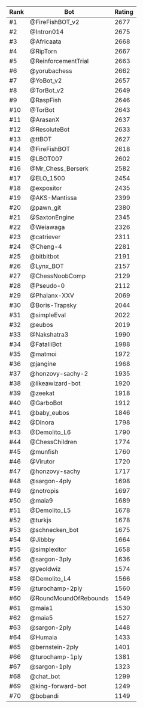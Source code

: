 Rank|Bot|Rating
---|---|---
#1|@FireFishBOT_v2|2677
#2|@Intron014|2675
#3|@Africaata|2668
#4|@RipTorn|2667
#5|@ReinforcementTrial|2663
#6|@yorubachess|2662
#7|@YoBot_v2|2657
#8|@TorBot_v2|2649
#9|@RaspFish|2646
#10|@TorBot|2643
#11|@ArasanX|2637
#12|@ResoluteBot|2633
#13|@ttBOT|2627
#14|@FireFishBOT|2618
#15|@LBOT007|2602
#16|@Mr_Chess_Berserk|2582
#17|@ELO_1500|2454
#18|@expositor|2435
#19|@AKS-Mantissa|2399
#20|@pawn_git|2380
#21|@SaxtonEngine|2345
#22|@Weiawaga|2326
#23|@catriever|2311
#24|@Cheng-4|2281
#25|@bitbitbot|2191
#26|@Lynx_BOT|2157
#27|@ChessNoobComp|2129
#28|@Pseudo-0|2112
#29|@Phalanx-XXV|2069
#30|@Boris-Trapsky|2044
#31|@simpleEval|2022
#32|@eubos|2019
#33|@Nakshatra3|1990
#34|@FataliiBot|1988
#35|@matmoi|1972
#36|@jangine|1968
#37|@honzovy-sachy-2|1935
#38|@likeawizard-bot|1920
#39|@zeekat|1918
#40|@GarboBot|1912
#41|@baby_eubos|1846
#42|@Dinora|1798
#43|@Demolito_L6|1790
#44|@ChessChildren|1774
#45|@munfish|1760
#46|@Virutor|1720
#47|@honzovy-sachy|1717
#48|@sargon-4ply|1698
#49|@notropis|1697
#50|@maia9|1689
#51|@Demolito_L5|1678
#52|@turkjs|1678
#53|@schnecken_bot|1675
#54|@Jibbby|1664
#55|@simplexitor|1658
#56|@sargon-3ply|1636
#57|@yeoldwiz|1574
#58|@Demolito_L4|1566
#59|@turochamp-2ply|1560
#60|@RoundMoundOfRebounds|1549
#61|@maia1|1530
#62|@maia5|1527
#63|@sargon-2ply|1448
#64|@Humaia|1433
#65|@bernstein-2ply|1401
#66|@turochamp-1ply|1381
#67|@sargon-1ply|1323
#68|@chat_bot|1299
#69|@king-forward-bot|1249
#70|@bobandi|1149
